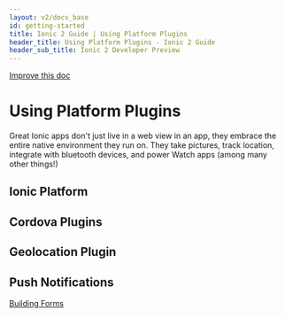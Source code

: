 ```yaml
---
layout: v2/docs_base
id: getting-started
title: Ionic 2 Guide | Using Platform Plugins
header_title: Using Platform Plugins - Ionic 2 Guide
header_sub_title: Ionic 2 Developer Preview
---
```

<div class="improve-docs">
  <a href='https://github.com/driftyco/ionic-site/edit/ionic2/docs/v2/guide/adding-pages/index.md'>
    Improve this doc
  </a>
</div>

# Using Platform Plugins

Great Ionic apps don't just live in a web view in an app, they embrace the entire native environment they run on. They take pictures, track location, integrate with bluetooth devices, and power Watch apps (among many other things!)


## Ionic Platform

## Cordova Plugins

## Geolocation Plugin

## Push Notifications


<a href="../building-forms/" class="btn btn-primary">Building Forms</a>